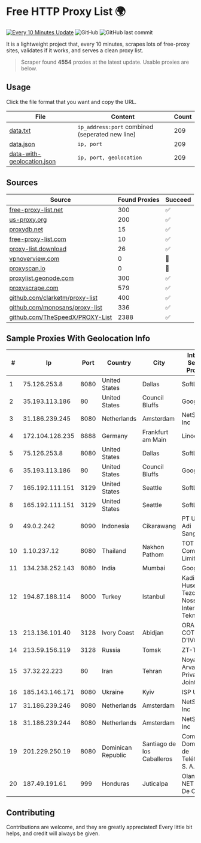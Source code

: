 
# Free HTTP Proxy List 🌍

[![Every 10 Minutes Update](https://github.com/mertguvencli/http-proxy-list/actions/workflows/main.yml/badge.svg?branch=main)](https://github.com/mertguvencli/http-proxy-list/actions/workflows/main.yml)
![GitHub](https://img.shields.io/github/license/mertguvencli/http-proxy-list)
![GitHub last commit](https://img.shields.io/github/last-commit/mertguvencli/http-proxy-list)

It is a lightweight project that, every 10 minutes, scrapes lots of free-proxy sites, validates if it works, and serves a clean proxy list.


> Scraper found **4554** proxies at the latest update. Usable proxies are below.

## Usage

Click the file format that you want and copy the URL.


|File|Content|Count|
|----|-------|-----|
|[data.txt](https://raw.githubusercontent.com/mertguvencli/http-proxy-list/main/proxy-list/data.txt)|`ip_address:port` combined (seperated new line)|209|
|[data.json](https://raw.githubusercontent.com/mertguvencli/http-proxy-list/main/proxy-list/data.json)|`ip, port`|209|
|[data-with-geolocation.json](https://raw.githubusercontent.com/mertguvencli/http-proxy-list/main/proxy-list/data-with-geolocation.json)|`ip, port, geolocation`|209|

## Sources

|Source|Found Proxies|Succeed|
|------|-------------|-------|
|[free-proxy-list.net](https://free-proxy-list.net)|300|✅|
|[us-proxy.org](https://www.us-proxy.org)|200|✅|
|[proxydb.net](http://proxydb.net)|15|✅|
|[free-proxy-list.com](https://free-proxy-list.com/?page=&port=&type%5B%5D=http&type%5B%5D=https&up_time=0&search=Search)|10|✅|
|[proxy-list.download](https://www.proxy-list.download/HTTP)|26|✅|
|[vpnoverview.com](https://vpnoverview.com/privacy/anonymous-browsing/free-proxy-servers)|0|🚫|
|[proxyscan.io](https://www.proxyscan.io)|0|🚫|
|[proxylist.geonode.com](https://proxylist.geonode.com/api/proxy-list?limit=300&page=1&sort_by=lastChecked&sort_type=desc&protocols=http,https)|300|✅|
|[proxyscrape.com](https://api.proxyscrape.com/v2/?request=displayproxies&protocol=http&timeout=10000&country=all&ssl=all&anonymity=all)|579|✅|
|[github.com/clarketm/proxy-list](https://raw.githubusercontent.com/clarketm/proxy-list/master/proxy-list-raw.txt)|400|✅|
|[github.com/monosans/proxy-list](https://raw.githubusercontent.com/monosans/proxy-list/main/proxies/http.txt)|336|✅|
|[github.com/TheSpeedX/PROXY-List](https://raw.githubusercontent.com/TheSpeedX/PROXY-List/master/http.txt)|2388|✅|


## Sample Proxies With Geolocation Info

|#|Ip|Port|Country|City|Internet Service Provider|
|-|--|----|-------|----|-------------------------|
|1|75.126.253.8|8080|United States|Dallas|SoftLayer|
|2|35.193.113.186|80|United States|Council Bluffs|Google LLC|
|3|31.186.239.245|8080|Netherlands|Amsterdam|NetSkope Inc|
|4|172.104.128.235|8888|Germany|Frankfurt am Main|Linode, LLC|
|5|75.126.253.8|8080|United States|Dallas|SoftLayer|
|6|35.193.113.186|80|United States|Council Bluffs|Google LLC|
|7|165.192.111.151|3129|United States|Seattle|SoftLayer|
|8|165.192.111.151|3129|United States|Seattle|SoftLayer|
|9|49.0.2.242|8090|Indonesia|Cikarawang|PT Usaha Adi Sanggoro|
|10|1.10.237.12|8080|Thailand|Nakhon Pathom|TOT Public Company Limited|
|11|134.238.252.143|8080|India|Mumbai|Google LLC|
|12|194.87.188.114|8000|Turkey|Istanbul|Kadir Huseyin Tezcan Nosspeed Internet Teknolojileri|
|13|213.136.101.40|3128|Ivory Coast|Abidjan|ORANGE COTE D'IVOIRE|
|14|213.59.156.119|3128|Russia|Tomsk|ZT-TOMSK|
|15|37.32.22.223|80|Iran|Tehran|Noyan Abr Arvan Co. ( Private Joint Stock)|
|16|185.143.146.171|8080|Ukraine|Kyiv|ISP UTELS|
|17|31.186.239.246|8080|Netherlands|Amsterdam|NetSkope Inc|
|18|31.186.239.244|8080|Netherlands|Amsterdam|NetSkope Inc|
|19|201.229.250.19|8080|Dominican Republic|Santiago de los Caballeros|Compañía Dominicana de Teléfonos S. A.|
|20|187.49.191.61|999|Honduras|Juticalpa|Olancho NET S.r.l. De C.V.|



## Contributing

Contributions are welcome, and they are greatly appreciated! Every
little bit helps, and credit will always be given.

